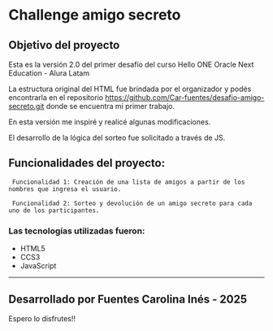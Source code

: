 # Challenge amigo secreto


## Objetivo del proyecto

Esta es la versión 2.0 del primer desafío del curso Hello ONE
Oracle Next Education - Alura Latam

La estructura original del HTML fue brindada por el organizador y podés encontrarla en el repositorio https://github.com/Car-fuentes/desafio-amigo-secreto.git donde se encuentra mi primer trabajo. 

En esta versión me inspiré y realicé algunas modificaciones.

El desarrollo de la lógica del sorteo fue solicitado a través de JS. 


## Funcionalidades del proyecto:

``` Funcionalidad 1: Creación de una lista de amigos a partir de los nombres que ingresa el usuario.```

``` Funcionalidad 2: Sorteo y devolución de un amigo secreto para cada uno de los participantes.```


### Las tecnologías utilizadas fueron:
* HTML5
* CCS3
* JavaScript

---

## Desarrollado por **Fuentes Carolina Inés** - 2025

Espero lo disfrutes!!

